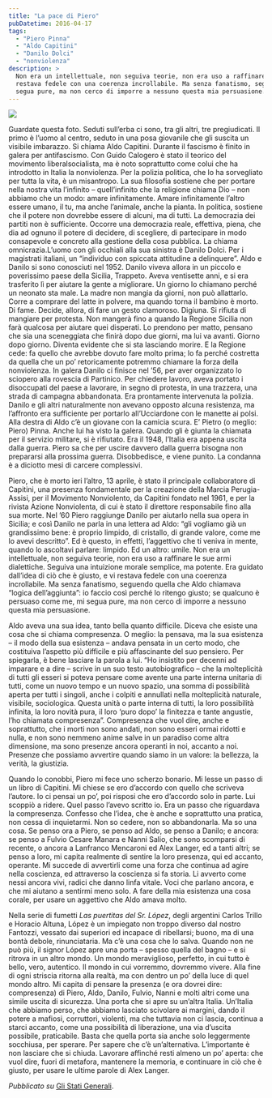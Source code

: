 ```yaml
---
title: "La pace di Piero"
pubDatetime: 2016-04-17
tags: 
  - "Piero Pinna"
  - "Aldo Capitini"
  - "Danilo Dolci"
  - "nonviolenza"
description: >
  Non era un intellettuale, non seguiva teorie, non era uso a raffinare le sue armi dialettiche. Seguiva una intuizione morale semplice, ma potente. Era guidato dall’idea di ciò che è giusto, e vi 
  restava fedele con una coerenza incrollabile. Ma senza fanatismo, seguendo quella che Aldo chiamava “logica dell’aggiunta”: io faccio così perché lo ritengo giusto; se qualcuno è persuaso come me, mi 
  segua pure, ma non cerco di imporre a nessuno questa mia persuasione. 
---
```


![](/images/post/2016/capitinidolcipinna.jpg)

Guardate questa foto. Seduti sull’erba ci sono, tra gli altri, tre pregiudicati. Il primo è l’uomo al centro, seduto in una posa giovanile che gli suscita un visibile imbarazzo. Si chiama Aldo Capitini. Durante il fascismo è finito in galera per antifascismo. Con Guido Calogero è stato il teorico del movimento liberalsocialista, ma è noto soprattutto come colui che ha introdotto in Italia la nonviolenza. Per la polizia politica, che lo ha sorvegliato per tutta la vita, è un misantropo. La sua filosofia sostiene che per portare nella nostra vita l’infinito – quell’infinito che la religione chiama Dio – non abbiamo che un modo: amare infinitamente. Amare infinitamente l’altro essere umano, il tu, ma anche l’animale, anche la pianta. In politica, sostiene che il potere non dovrebbe essere di alcuni, ma di tutti. La democrazia dei partiti non è sufficiente. Occorre una democrazia reale, effettiva, piena, che dia ad ognuno il potere di decidere, di scegliere, di partecipare in modo consapevole e concreto alla gestione della cosa pubblica. La chiama omnicrazia.<!--more-->L’uomo con gli occhiali alla sua sinistra è Danilo Dolci. Per i magistrati italiani, un “individuo con spiccata attitudine a delinquere”. Aldo e Danilo si sono conosciuti nel 1952. Danilo viveva allora in un piccolo e poverissimo paese della Sicilia, Trappeto. Aveva ventisette anni, e si era trasferito lì per aiutare la gente a migliorare. Un giorno lo chiamano perché un neonato sta male. La madre non mangia da giorni, non può allattarlo. Corre a comprare del latte in polvere, ma quando torna il bambino è morto. Di fame. Decide, allora, di fare un gesto clamoroso. Digiuna. Si rifiuta di mangiare per protesta. Non mangerà fino a quando la Regione Sicilia non farà qualcosa per aiutare quei disperati. Lo prendono per matto, pensano che sia una sceneggiata che finirà dopo due giorni, ma lui va avanti. Giorno dopo giorno. Diventa evidente che si sta lasciando morire. E la Regione cede: fa quello che avrebbe dovuto fare molto prima; lo fa perché costretta da quella che un po’ retoricamente potremmo chiamare la forza della nonviolenza. In galera Danilo ci finisce nel ’56, per aver organizzato lo sciopero alla rovescia di Partinico. Per chiedere lavoro, aveva portato i disoccupati del paese a lavorare, in segno di protesta, in una trazzera, una strada di campagna abbandonata. Era prontamente intervenuta la polizia. Danilo e gli altri naturalmente non avevano opposto alcuna resistenza, ma l’affronto era sufficiente per portarlo all’Ucciardone con le manette ai polsi.  
Alla destra di Aldo c’è un giovane con la camicia scura. E’ Pietro (o meglio: Piero) Pinna. Anche lui ha visto la galera. Quando gli è giunta la chiamata per il servizio militare, si è rifiutato. Era il 1948, l’Italia era appena uscita dalla guerra. Piero sa che per uscire davvero dalla guerra bisogna non prepararsi alla prossima guerra. Disobbedisce, e viene punito. La condanna è a diciotto mesi di carcere complessivi.  

Piero, che è morto ieri l’altro, 13 aprile, è stato il principale collaboratore di Capitini, una presenza fondamentale per la creazione della Marcia Perugia-Assisi, per il Movimento Nonviolento, da Capitini fondato nel 1961, e per la rivista Azione Nonviolenta, di cui è stato il direttore responsabile fino alla sua morte. Nel ’60 Piero raggiunge Danilo per aiutarlo nella sua opera in Sicilia; e così Danilo ne parla in una lettera ad Aldo: “gli vogliamo già un grandissimo bene: è proprio limpido, di cristallo, di grande valore, come me lo avevi descritto”. Ed è questo, in effetti, l’aggettivo che ti veniva in mente, quando lo ascoltavi parlare: limpido. Ed un altro: umile. Non era un intellettuale, non seguiva teorie, non era uso a raffinare le sue armi dialettiche. Seguiva una intuizione morale semplice, ma potente. Era guidato dall’idea di ciò che è giusto, e vi restava fedele con una coerenza incrollabile. Ma senza fanatismo, seguendo quella che Aldo chiamava “logica dell’aggiunta”: io faccio così perché lo ritengo giusto; se qualcuno è persuaso come me, mi segua pure, ma non cerco di imporre a nessuno questa mia persuasione.  

Aldo aveva una sua idea, tanto bella quanto difficile. Diceva che esiste una cosa che si chiama compresenza. O meglio: la pensava, ma la sua esistenza – il modo della sua esistenza – andava pensata in un certo modo, che costituiva l’aspetto più difficile e più affascinante del suo pensiero. Per spiegarla, è bene lasciare la parola a lui. “Ho insistito per decenni ad imparare e a dire – scrive in un suo testo autobiografico – che la molteplicità di tutti gli esseri si poteva pensare come avente una parte interna unitaria di tutti, come un nuovo tempo e un nuovo spazio, una somma di possibilità aperta per tutti i singoli, anche i colpiti e annullati nella molteplicità naturale, visibile, sociologica. Questa unità o parte interna di tutti, la loro possibilità infinita, la loro novità pura, il loro ‘puro dopo’ la finitezza e tante angustie, l’ho chiamata compresenza”. Compresenza che vuol dire, anche e soprattutto, che i morti non sono andati, non sono esseri ormai ridotti e nulla, e non sono nemmeno anime salve in un paradiso come altra dimensione, ma sono presenze ancora operanti in noi, accanto a noi. Presenze che possiamo avvertire quando siamo in un valore: la bellezza, la verità, la giustizia.  

Quando lo conobbi, Piero mi fece uno scherzo bonario. Mi lesse un passo di un libro di Capitini. Mi chiese se ero d’accordo con quello che scriveva l’autore. Io ci pensai un po’, poi risposi che ero d’accordo solo in parte. Lui scoppiò a ridere. Quel passo l’avevo scritto io. Era un passo che riguardava la compresenza. Confesso che l’idea, che è anche e soprattutto una pratica, non cessa di inquietarmi. Non so cedere, non so abbandonarla. Ma so una cosa. Se penso ora a Piero, se penso ad Aldo, se penso a Danilo; e ancora: se penso a Fulvio Cesare Manara e Nanni Salio, che sono scomparsi di recente, o ancora a Lanfranco Mencaroni ed Alex Langer, ed a tanti altri; se penso a loro, mi capita realmente di sentire la loro presenza, qui ed accanto, operante. Mi succede di avvertirli come una forza che continua ad agire nella coscienza, ed attraverso la coscienza si fa storia. Li avverto come nessi ancora vivi, radici che danno linfa vitale. Voci che parlano ancora, e che mi aiutano a sentirmi meno solo. A fare della mia esistenza una cosa corale, per usare un aggettivo che Aldo amava molto.  

Nella serie di fumetti _Las puertitas del Sr. López_, degli argentini Carlos Trillo e Horacio Altuna, López è un impiegato non troppo diverso dal nostro Fantozzi, vessato dai superiori ed incapace di ribellarsi; buono, ma di una bontà debole, rinunciataria. Ma c’è una cosa che lo salva. Quando non ne può più, il signor López apre una porta – spesso quella del bagno – e si ritrova in un altro mondo. Un mondo meraviglioso, perfetto, in cui tutto è bello, vero, autentico. Il mondo in cui vorremmo, dovremmo vivere. Alla fine di ogni striscia ritorna alla realtà, ma con dentro un po’ della luce di quel mondo altro. Mi capita di pensare la presenza (e ora dovrei dire: compresenza) di Piero, Aldo, Danilo, Fulvio, Nanni e molti altri come una simile uscita di sicurezza. Una porta che si apre su un’altra Italia. Un’Italia che abbiamo perso, che abbiamo lasciato scivolare ai margini, dando il potere a mafiosi, corruttori, violenti, ma che tuttavia non ci lascia, continua a starci accanto, come una possibilità di liberazione, una via d’uscita possibile, praticabile. Basta che quella porta sia anche solo leggermente socchiusa, per sperare. Per sapere che c’è un’alternativa. L’importante è non lasciare che si chiuda. Lavorare affinché resti almeno un po’ aperta: che vuol dire, fuori di metafora, mantenere la memoria, e continuare in ciò che è giusto, per usare le ultime parole di Alex Langer.

_Pubblicato su_ [Gli Stati Generali](http://www.glistatigenerali.com/partiti-politici/la-pace-di-piero/).
